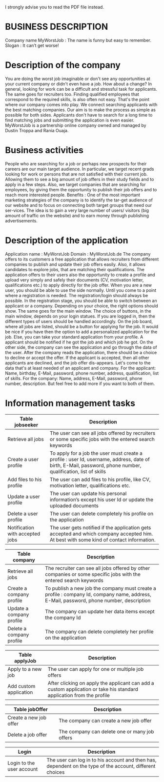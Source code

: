 I strongly advise you to read the PDF file instead.

# BUSINESS DESCRIPTION
Company name
MyWorstJob : The name is funny but easy to remember. 
Slogan : It can’t get worse!

# Description of the company
You are doing the worst job imaginable or don't see any opportunities at your current company or didn't even have a job. How about a change?
In general, looking for work can be a difficult and stressful task for applicants. The same goes for recruiters too. Finding qualified employees that correspond to the required skills, is also often not easy. That's the point where our company comes into play. We connect searching applicants with the best matching companies.
Our aim is to make the process as simple as possible for both sides. Applicants don't have to search for a long time to find matching jobs and submitting the application is even easier.
MyWorstJob is a partnership online company owned and managed by Dustin Troppa and Rania Ouaja. 

# Business activities
People who are searching for a job or perhaps new prospects for their careers are our main target audience. In particular, we target recent grads looking for work or persons that are not satisfied with their current job. Allowing them to see a big amount of job offers in their study fields and to apply in a few steps.
Also, we target companies that are searching for employees, by giving them the opportunity to publish their job offers and to reach more interested people.
Benefits : One of the most important marketing strategies of the company is to identify the tar-get audience of our website and to focus on connecting both target groups that need our ser-vices. The idea is to gain a very large number of users/ visitors (big amount of traffic on the website) and to earn money through publishing advertisements.

# Description of the application 
Application name : MyWorstJob
Domain : MyWorstJob.de
The company offers to its customers a free application that allows recruiters from different companies to publish and update their job offers easily. Also, it allows candidates to explore jobs, that are matching their qualifications. The application offers to their users also the opportunity to create a profile and upload very simply and safely their documents (CV, motivation letter, qualifications etc.) to apply directly for the job offer. 
When you are a new user, you should be able to use the side normally. Until you come to a point where a registration is needed. The registration/login should always be possible.
In the registration stage, you should be able to switch between an applicant or a company. Depending on your choice, the right options should show. The same goes for the main window. The choice of buttons, in the main window, depends on your login statues. If you are logged in, then the different types of users should be handled accordingly.
On the job board, where all jobs are listed, should be a button for applying for the job. It would be nice if you have then the option to add a personalized application for the job. Else, you can take your standard application from your profile. A applicant should be notified if he got the job and which job he got.
On the other side, the company can see the application and go through the data of the user. After the company reads the application, there should be a choice to decline or accept the offer. If the applicant is accepted, then all other applicants are declined, and the job offer dis-appears.
Let's come to the data that's at least needed of an applicant and company.
For the applicant: Name, birthday, E-Mail, password, phone number, address, qualification, list of skills.
For the company: Name, address, E-Mail, password, phone number, description. 
But feel free to add more if you want to both of them. 


# Information management tasks 
| Table jobseeker			            |  Description
| ---                             | --- 
| Retrieve all jobs 		          |  The user can see all jobs offered by recruiters or some specific jobs with the entered search keywords
| Create a user profile		        |  To apply for a job the user must create a profile : user Id, username, address, date of birth, E-Mail, password, phone number, qualification, list of skills
| Add files to his profile	      |  The user can add files to his profile, like CV, motivation letter, qualifications etc.
| Update a user profile		        |  The user can update his personal information’s except his user Id or update the uploaded documents
| Delete a user profile		        |  The user can delete completely his profile on the application
| Notification with accepted jobs	|  The user gets notified if the application gets accepted and which company accepted him. At best with some kind of contact information.

| Table company			              |  Description
| ---                             | --- 
| Retrieve all jobs		            |  The recruiter can see all jobs offered by other companies or some specific jobs with the entered search keywords
| Create a company profile	      |  To publish a new job the company must create a profile : company Id, company name, address, E-Mail, password, phone number, description
| Update a company profile	      |  The company can update her data items except the company Id
| Delete a company profile	      |  The company can delete completely her profile on the application

| Table applyJob			            |  Description
| ---                             | --- 
| Apply to a new job		          |  The user can apply for one or multiple job offers
| Add custom application		      |  After clicking on apply the applicant can add a custom application or take his standard application from the profile

| Table jobOffer			            |  Description
| ---                             | --- 
| Create a new job offer		      |  The company can create a new job offer
| Delete a job offer		          |  The company can delete one or many job offers 

| Login				                    |  Description
| ---                             | --- 
| Login to the user account	      |  The user can log in to his account and then has, dependent on the type of the account, different choices

